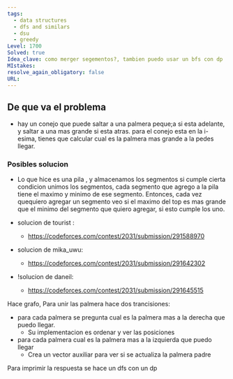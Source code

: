 ```yaml
---
tags:
  - data structures
  - dfs and similars
  - dsu
  - greedy
Level: 1700
Solved: true 
Idea_clave: como merger segementos?, tambien puedo usar un bfs con dp 
MIstakes: 
resolve_again_obligatory: false
URL: 
---
```


## De que va el problema

- hay un conejo que puede saltar a una palmera peque;a si esta adelante, y saltar a una mas grande si esta atras. para el conejo esta en la i-esima, tienes que calcular cual es la palmera mas grande a la pedes llegar.

### Posibles solucion

- Lo que hice es una pila , y almacenamos los segmentos si cumple cierta condicion unimos los segmentos, cada segmento que agrego a la pila tiene el maximo y minimo de ese segmento. Entonces, cada vez quequiero agregar un segmento veo si el maximo del top es mas grande que el minimo del segmento que quiero agregar, si esto cumple los uno.



- solucion de tourist :
  - https://codeforces.com/contest/2031/submission/291588970
- solucion de mika_uwu:
  - https://codeforces.com/contest/2031/submission/291642302
- !solucion de daneil:
  - https://codeforces.com/contest/2031/submission/291645515
  
Hace grafo, Para unir las palmera hace dos trancisiones:
  - para cada palmera se pregunta cual es la palmera mas a la derecha que puedo llegar.
      - Su implementacion es ordenar y ver las posiciones
  - para cada palmera cual es la palmera mas a la izquierda que puedo llegar
      - Crea un vector auxiliar para ver si se actualiza la palmera padre

Para imprimir la respuesta se hace un dfs con un dp



